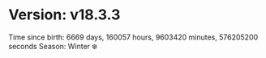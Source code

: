 # Version: v18.3.3
Time since birth: 6669 days, 160057 hours, 9603420 minutes, 576205200 seconds
Season: Winter ❄️
